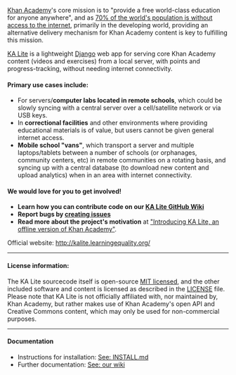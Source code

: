 [Khan Academy](http://www.khanacademy.org/)'s core mission is to "provide a free world-class education for anyone anywhere", and as [70% of the world's population is without access to the internet](http://en.wikipedia.org/wiki/Global_Internet_usage), primarily in the developing world, providing an alternative delivery mechanism for Khan Academy content is key to fulfilling this mission.

[KA Lite](http://kalite.learningequality.org/) is a lightweight [Django](https://www.djangoproject.com/) web app for serving core Khan Academy content (videos and exercises) from a local server, with points and progress-tracking, without needing internet connectivity. 

#### Primary use cases include:
* For servers/**computer labs located in remote schools**, which could be slowly syncing with a central server over a cell/satellite network or via USB keys.
* In **correctional facilities** and other environments where providing educational materials is of value, but users cannot be given general internet access.
* **Mobile school "vans"**, which transport a server and multiple laptops/tablets between a number of schools (or orphanages, community centers, etc) in remote communities on a rotating basis, and syncing up with a central database (to download new content and upload analytics) when in an area with internet connectivity.

#### We would love for you to get involved!
* **Learn how you can contribute code on our [KA Lite GitHub Wiki](https://github.com/learningequality/ka-lite/wiki)** 
* **Report bugs by [creating issues](https://github.com/learningequality/ka-lite/wiki/Report-Bugs-by-Creating-Issues)**
* **Read more about the project's motivation** at ["Introducing KA Lite, an offline version of Khan Academy"](http://jamiealexandre.com/blog/2012/12/12/ka-lite-offline-khan-academy/).


Official website: http://kalite.learningequality.org/

---

#### License information:

The KA Lite sourcecode itself is open-source [MIT licensed](http://opensource.org/licenses/MIT), and the other included software and content is licensed as described in the [LICENSE](https://raw.github.com/learningequality/ka-lite/master/LICENSE) file. Please note that KA Lite is not officially affiliated with, nor maintained by, Khan Academy, but rather makes use of Khan Academy's open API and Creative Commons content, which may only be used for non-commercial purposes.

---

#### Documentation

* Instructions for installation: [See: INSTALL.md](INSTALL.md)
* Further documentation: [See: our wiki](https://github.com/learningequality/ka-lite/wiki)
